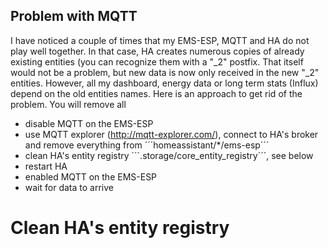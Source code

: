 ## Problem with MQTT
I have noticed a couple of times that my EMS-ESP, MQTT and HA do not play well together. In that case, HA creates numerous copies of already existing entities (you can recognize them with a "_2" postfix.
That itself would not be a problem, but new data is now only received in the new "_2" entities. However, all my dashboard, energy data or long term stats (Influx) depend on the old entities names.
Here is an approach to get rid of the problem. You will remove all 

* disable MQTT on the EMS-ESP
* use MQTT explorer (http://mqtt-explorer.com/), connect to HA's broker and remove everything from ´´´homeassistant/*/ems-esp´´´
* clean HA's entity registry ´´´.storage/core_entity_registry´´´, see below
* restart HA
* enabled MQTT on the EMS-ESP
* wait for data to arrive


# Clean HA's entity registry
